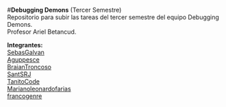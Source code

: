 #**Debugging Demons** (Tercer Semestre)<br>
Repositorio para subir las tareas del tercer semestre del equipo Debugging Demons.<br>
Profesor Ariel Betancud.

__Integrantes:__<br>
[SebasGalvan](https://github.com/SebasGalvan)<br>
[Aguppesce](https://github.com/Aguppesce)<br>
[BraianTroncoso](https://github.com/BraianTroncoso)<br>
[SantSRJ](https://github.com/SantSRJ)<br>
[TanitoCode](https://github.com/TanitoCode)<br>
[Marianoleonardofarias](https://github.com/Marianoleonardofarias)<br>
[francogenre](https://github.com/francogenre)<br>
